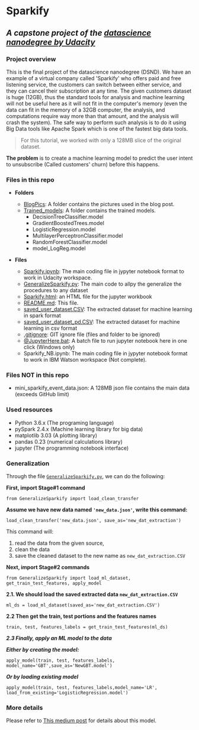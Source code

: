 # Sparkify
## *A capstone project of the [datascience nanodegree by Udacity](https://www.udacity.com/course/data-scientist-nanodegree--nd025)*

### Project overview
This is the final project of the datascience nanodegree (DSND). We have an example of a virtual company called 'Sparkify' who offers paid and free listening service, the customers can switch between either service, and they can cancel their subscription at any time.
The given customers dataset is huge (12GB), thus the standard tools for analysis and machine learning will not be useful here as it will not fit in the computer's memory (even the data can fit in the memory of a 32GB computer, the analysis, and computations require way more than that amount, and the analysis will crash the system). The safe way to perform such analysis is to do it using Big Data tools like Apache Spark which is one of the fastest big data tools.
> For this tutorial, we worked with only a 128MB slice of the original dataset.

**The problem** is to create a machine learning model to predict the user intent to unsubscribe (Called customers' churn) before this happens.

### Files in this repo

* **Folders**
  * [BlogPics](https://github.com/drnesr/Sparkify/tree/master/BlogPics): A folder contains the pictures used in the blog post.
  * [Trained_models](https://github.com/drnesr/Sparkify/tree/master/Trained_models): A folder contains the trained models.		
    * DecisionTreeClassifier.model
    * GradientBoostedTrees.model
    * LogisticRegression.model
    * MultilayerPerceptronClassifier.model
    * RandomForestClassifier.model
    * model_LogReg.model
	
* **Files**
  * [Sparkify.ipynb](https://github.com/drnesr/Sparkify/blob/master/Sparkify.ipynb): The main coding file in jypyter notebook format to work in Udacity workspace.
  * [GeneralizeSparkify.py](https://github.com/drnesr/Sparkify/blob/master/GeneralizeSparkify.py): The main code to allpy the generalize the procedures to any dataset
  * [Sparkify.html](https://github.com/drnesr/Sparkify/blob/master/Sparkify.html): an HTML file for the jupyter workbook
  * [README.md](https://github.com/drnesr/Sparkify/blob/master/README.md): This file.
  * [saved_user_dataset.CSV](https://github.com/drnesr/Sparkify/tree/master/saved_user_dataset.CSV): The extracted dataset for machine learning in spark format
  * [saved_user_dataset_pd.CSV](https://github.com/drnesr/Sparkify/blob/master/saved_user_dataset_pd.CSV): The extracted dataset for machine learning in csv format
  * [.gitignore](https://github.com/drnesr/Sparkify/blob/master/.gitignore): GIT ignore file (files and folder to be ignored)
  * [@JupyterHere.bat](https://github.com/drnesr/Sparkify/blob/master/%40JupyterHere.bat): A batch file to run jupyter notebook here in one click (Windows only)
  * Sparkify_NB.ipynb: The main coding file in jypyter notebook format to work in IBM Watson workspace (Not complete).



### Files NOT in this repo
* mini_sparkify_event_data.json: A 128MB json file contains the main data (exceeds GitHub limit)

### Used resources
- Python 3.6.x (The programing language)
- pySpark 2.4.x (Machine learning library for big data)
- matplotlib 3.03 (A plotting library)
- pandas 0.23 (numerical calculations library)
- jupyter (The programming notebook interface)

### Generalization
Through the file [`GeneralizeSparkify.py`](https://github.com/drnesr/Sparkify/blob/master/GeneralizeSparkify.py), we can do the following:

**First, import Stage#1 command**

```from GeneralizeSparkify import load_clean_transfer```

**Assume we have new data named `'new_data.json'`, write this command:**

```load_clean_transfer('new_data.json', save_as='new_dat_extraction')```

This command will:
1. read the data from the given source,
2. clean the data
3. save the cleaned dataset to the new name as `new_dat_extraction.CSV`

**Next, import Stage#2 commands**

```from GeneralizeSparkify import load_ml_dataset, get_train_test_features, apply_model```

**2.1. We should load the saved extracted data `new_dat_extraction.CSV`**

```ml_ds = load_ml_dataset(saved_as='new_dat_extraction.CSV')```

**2.2 Then get the train, test portions and the features names**

```train, test, features_labels = get_train_test_features(ml_ds)```

***2.3 Finally, apply an ML model to the data***

***Either by creating the model:***

```apply_model(train, test, features_labels, model_name='GBT',save_as='NewGBT.model')```

***Or by loading existing model***

```apply_model(train, test, features_labels,model_name='LR', load_from_existing='LogisticRegression.model')```

### More details
Please refer to [This medium post](https://medium.com/@drnesr/dont-let-them-go-818c03d7f09e) for details about this model.
